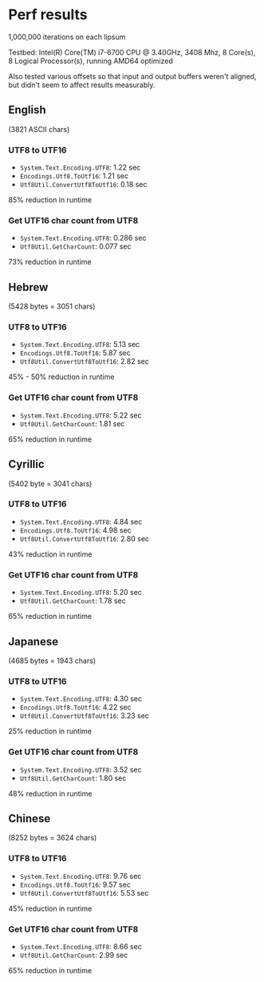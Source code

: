 # Perf results

1,000,000 iterations on each lipsum

Testbed: Intel(R) Core(TM) i7-6700 CPU @ 3.40GHz, 3408 Mhz, 8 Core(s), 8 Logical Processor(s), running AMD64 optimized

Also tested various offsets so that input and output buffers weren't aligned, but didn't seem to affect results measurably.

## English

(3821 ASCII chars)

### UTF8 to UTF16

* `System.Text.Encoding.UTF8`: 1.22 sec
* `Encodings.Utf8.ToUtf16`: 1.21 sec
* `Utf8Util.ConvertUtf8ToUtf16`: 0.18 sec

85% reduction in runtime

### Get UTF16 char count from UTF8

* `System.Text.Encoding.UTF8`: 0.286 sec
* `Utf8Util.GetCharCount`: 0.077 sec

73% reduction in runtime

## Hebrew

(5428 bytes = 3051 chars)

### UTF8 to UTF16

* `System.Text.Encoding.UTF8`: 5.13 sec
* `Encodings.Utf8.ToUtf16`: 5.87 sec
* `Utf8Util.ConvertUtf8ToUtf16`: 2.82 sec

45% - 50% reduction in runtime

### Get UTF16 char count from UTF8

* `System.Text.Encoding.UTF8`: 5.22 sec
* `Utf8Util.GetCharCount`: 1.81 sec

65% reduction in runtime

## Cyrillic

(5402 byte = 3041 chars)

### UTF8 to UTF16

* `System.Text.Encoding.UTF8`: 4.84 sec
* `Encodings.Utf8.ToUtf16`: 4.98 sec
* `Utf8Util.ConvertUtf8ToUtf16`: 2.80 sec

43% reduction in runtime

### Get UTF16 char count from UTF8

* `System.Text.Encoding.UTF8`: 5.20 sec
* `Utf8Util.GetCharCount`: 1.78 sec

65% reduction in runtime

## Japanese

(4685 bytes = 1943 chars)

### UTF8 to UTF16

* `System.Text.Encoding.UTF8`: 4.30 sec
* `Encodings.Utf8.ToUtf16`: 4.22 sec
* `Utf8Util.ConvertUtf8ToUtf16`: 3.23 sec

25% reduction in runtime

### Get UTF16 char count from UTF8

* `System.Text.Encoding.UTF8`: 3.52 sec
* `Utf8Util.GetCharCount`: 1.80 sec

48% reduction in runtime

## Chinese

(8252 bytes = 3624 chars)

### UTF8 to UTF16

* `System.Text.Encoding.UTF8`: 9.76 sec
* `Encodings.Utf8.ToUtf16`: 9.57 sec
* `Utf8Util.ConvertUtf8ToUtf16`: 5.53 sec

45% reduction in runtime

### Get UTF16 char count from UTF8

* `System.Text.Encoding.UTF8`: 8.66 sec
* `Utf8Util.GetCharCount`: 2.99 sec

65% reduction in runtime
